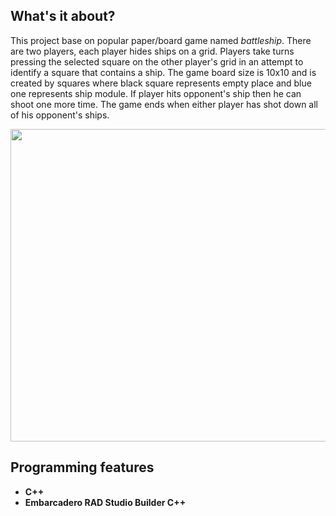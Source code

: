 ## What's it about?
This project base on popular paper/board game named *battleship*. There are two players, each player hides ships on a grid. Players take turns pressing the selected square on the other player's grid in an attempt to identify a square that contains a ship. The game board size is 10x10 and is created by squares where black square represents empty place and blue one represents ship module. If player hits opponent's ship then he can shoot one more time. The game ends when either player has shot down all of his opponent's ships. 

<p align="center">
  <img src="https://github.com/Mieszko46/DevPortfolio/blob/main/Battleship/gallery/sample_01.gif" width="680" height="500">
</p>

## Programming features
- **C++**
- **Embarcadero RAD Studio Builder C++**
